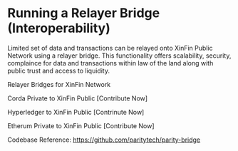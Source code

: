 # Running a Relayer Bridge \(Interoperability\)

Limited set of data and transactions can be relayed onto XinFin Public Network using a relayer bridge. This functionality offers scalability, security, complaince for data and transactions within law of the land along with public trust and access to liquidity.

Relayer Bridges for XinFin Network

Corda Private to XinFin Public
[Contribute Now]

Hyperledger to XinFin Public
[Contrinute Now]

Etherum Private to XinFin Public
[Contribute Now]

Codebase Reference:
https://github.com/paritytech/parity-bridge
